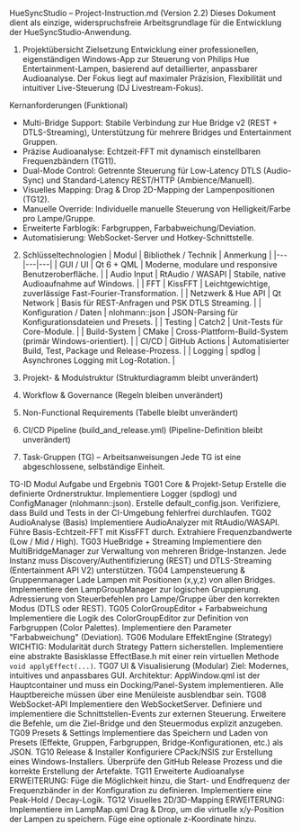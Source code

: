 HueSyncStudio – Project-Instruction.md (Version 2.2)
Dieses Dokument dient als einzige, widerspruchsfreie Arbeitsgrundlage für die
Entwicklung der HueSyncStudio-Anwendung.

1. Projektübersicht
Zielsetzung
Entwicklung einer professionellen, eigenständigen Windows-App zur Steuerung von
Philips Hue Entertainment-Lampen, basierend auf detaillierter, anpassbarer
Audioanalyse. Der Fokus liegt auf maximaler Präzision, Flexibilität und
intuitiver Live-Steuerung (DJ Livestream-Fokus).

Kernanforderungen (Funktional)
 * Multi-Bridge Support: Stabile Verbindung zur Hue Bridge v2 (REST + DTLS-Streaming),
   Unterstützung für mehrere Bridges und Entertainment Gruppen.
 * Präzise Audioanalyse: Echtzeit-FFT mit dynamisch einstellbaren Frequenzbändern (TG11).
 * Dual-Mode Control: Getrennte Steuerung für Low-Latency DTLS (Audio-Sync) und
   Standard-Latency REST/HTTP (Ambience/Manuell).
 * Visuelles Mapping: Drag & Drop 2D-Mapping der Lampenpositionen (TG12).
 * Manuelle Override: Individuelle manuelle Steuerung von Helligkeit/Farbe pro
   Lampe/Gruppe.
 * Erweiterte Farblogik: Farbgruppen, Farbabweichung/Deviation.
 * Automatisierung: WebSocket-Server und Hotkey-Schnittstelle.

2. Schlüsseltechnologien
| Modul | Bibliothek / Technik | Anmerkung |
|---|---|---|
| GUI / UI | Qt 6 + QML | Moderne, modulare und responsive Benutzeroberfläche. |
| Audio Input | RtAudio / WASAPI | Stabile, native Audioaufnahme auf Windows. |
| FFT | KissFFT | Leichtgewichtige, zuverlässige Fast-Fourier-Transformation. |
| Netzwerk & Hue API | Qt Network | Basis für REST-Anfragen und PSK DTLS Streaming. |
| Konfiguration / Daten | nlohmann::json | JSON-Parsing für Konfigurationsdateien und Presets. |
| Testing | Catch2 | Unit-Tests für Core-Module. |
| Build-System | CMake | Cross-Plattform-Build-System (primär Windows-orientiert). |
| CI/CD | GitHub Actions | Automatisierter Build, Test, Package und Release-Prozess. |
| Logging | spdlog | Asynchrones Logging mit Log-Rotation. |

3. Projekt- & Modulstruktur
(Strukturdiagramm bleibt unverändert)

4. Workflow & Governance
(Regeln bleiben unverändert)

5. Non-Functional Requirements
(Tabelle bleibt unverändert)

6. CI/CD Pipeline (build_and_release.yml)
(Pipeline-Definition bleibt unverändert)

7. Task-Gruppen (TG) – Arbeitsanweisungen
​Jede TG ist eine abgeschlossene, selbständige Einheit.

TG-ID Modul Aufgabe und Ergebnis
TG01 Core & Projekt-Setup Erstelle die definierte Ordnerstruktur. Implementiere Logger
    (spdlog) und ConfigManager (nlohmann::json). Erstelle default_config.json.
    Verifiziere, dass Build und Tests in der CI-Umgebung fehlerfrei durchlaufen.
TG02 AudioAnalyse (Basis) Implementiere AudioAnalyzer mit RtAudio/WASAPI. Führe
    Basis-Echtzeit-FFT mit KissFFT durch. Extrahiere Frequenzbandwerte (Low / Mid / High).
TG03 HueBridge + Streaming Implementiere den MultiBridgeManager zur Verwaltung von
    mehreren Bridge-Instanzen. Jede Instanz muss Discovery/Authentifizierung (REST)
    und DTLS-Streaming (Entertainment API V2) unterstützen.
TG04 Lampensteuerung & Gruppenmanager Lade Lampen mit Positionen (x,y,z) von allen
    Bridges. Implementiere den LampGroupManager zur logischen Gruppierung. Adressierung
    von Steuerbefehlen pro Lampe/Gruppe über den korrekten Modus (DTLS oder REST).
TG05 ColorGroupEditor + Farbabweichung Implementiere die Logik des ColorGroupEditor
    zur Definition von Farbgruppen (Color Palettes). Implementiere den Parameter
    "Farbabweichung" (Deviation).
TG06 Modulare EffektEngine (Strategy) WICHTIG: Modularität durch Strategy Pattern
    sicherstellen. Implementiere eine abstrakte Basisklasse EffectBase.h mit einer
    rein virtuellen Methode `void applyEffect(...)`.
TG07 UI & Visualisierung (Modular) Ziel: Modernes, intuitives und anpassbares GUI.
    Architektur: AppWindow.qml ist der Hauptcontainer und muss ein Docking/Panel-System
    implementieren. Alle Hauptbereiche müssen über eine Menüleiste ausblendbar sein.
TG08 WebSocket-API Implementiere den WebSocketServer. Definiere und implementiere
    die Schnittstellen-Events zur externen Steuerung. Erweitere die Befehle, um
    die Ziel-Bridge und den Steuermodus explizit anzugeben.
TG09 Presets & Settings Implementiere das Speichern und Laden von Presets (Effekte,
    Gruppen, Farbgruppen, Bridge-Konfigurationen, etc.) als JSON.
TG10 Release & Installer Konfiguriere CPack/NSIS zur Erstellung eines Windows-Installers.
    Überprüfe den GitHub Release Prozess und die korrekte Erstellung der Artefakte.
TG11 Erweiterte Audioanalyse ERWEITERUNG: Füge die Möglichkeit hinzu, die Start- und
    Endfrequenz der Frequenzbänder in der Konfiguration zu definieren. Implementiere eine
    Peak-Hold / Decay-Logik.
TG12 Visuelles 2D/3D-Mapping ERWEITERUNG: Implementiere im LampMap.qml Drag & Drop,
    um die virtuelle x/y-Position der Lampen zu speichern. Füge eine optionale
    z-Koordinate hinzu.
